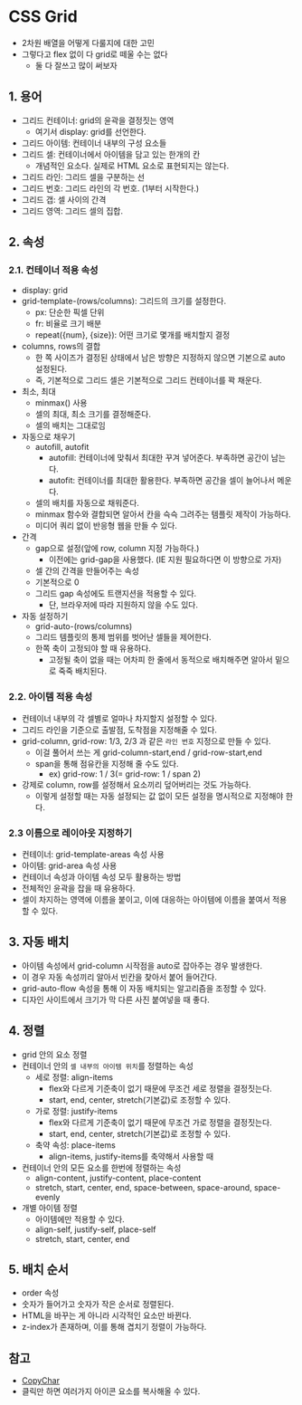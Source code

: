# CSS Grid
- 2차원 배열을 어떻게 다룰지에 대한 고민
- 그렇다고 flex 없이 다 grid로 떼울 수는 없다
  - 둘 다 잘쓰고 많이 써보자

## 1. 용어
- 그리드 컨테이너: grid의 윤곽을 결정짓는 영역
  - 여기서 display: grid를 선언한다.
- 그리드 아이템: 컨테이너 내부의 구성 요소들
- 그리드 셀: 컨테이너에서 아이템을 담고 있는 한개의 칸
  - 개념적인 요소다. 실제로 HTML 요소로 표현되지는 않는다.
- 그리드 라인: 그리드 셀을 구분하는 선
- 그리드 번호: 그리드 라인의 각 번호. (1부터 시작한다.)
- 그리드 갭: 셀 사이의 간격
- 그리드 영역: 그리드 셀의 집합.

## 2. 속성
### 2.1. 컨테이너 적용 속성
- display: grid
- grid-template-(rows/columns): 그리드의 크기를 설정한다.
  - px: 단순한 픽셀 단위
  - fr: 비율로 크기 배분
  - repeat({num}, {size}): 어떤 크기로 몇개를 배치할지 결정
- columns, rows의 결합
  - 한 쪽 사이즈가 결정된 상태에서 남은 방향은 지정하지 않으면 기본으로 auto 설정된다.
  - 즉, 기본적으로 그리드 셀은 기본적으로 그리드 컨테이너를 꽉 채운다.
- 최소, 최대
  - minmax() 사용
  - 셀의 최대, 최소 크기를 결정해준다.
  - 셀의 배치는 그대로임
- 자동으로 채우기
  - autofill, autofit
    - autofill: 컨테이너에 맞춰서 최대한 꾸겨 넣어준다. 부족하면 공간이 남는다.
    - autofit: 컨테이너를 최대한 활용한다. 부족하면 공간을 셀이 늘어나서 메운다.
  - 셀의 배치를 자동으로 채워준다.
  - minmax 함수와 결합되면 알아서 칸을 슥슥 그려주는 템플릿 제작이 가능하다.
  - 미디어 쿼리 없이 반응형 웹을 만들 수 있다.
- 간격
  - gap으로 설정(앞에 row, column 지정 가능하다.)
    - 이전에는 grid-gap을 사용했다. (IE 지원 필요하다면 이 방향으로 가자)
  - 셀 간의 간격을 만들어주는 속성
  - 기본적으로 0
  - 그리드 gap 속성에도 트랜지션을 적용할 수 있다.
    - 단, 브라우저에 따라 지원하지 않을 수도 있다.
- 자동 설정하기
  - grid-auto-(rows/columns)
  - 그리드 템플릿의 통제 범위를 벗어난 셀들을 제어한다.
  - 한쪽 축이 고정되야 할 때 유용하다.
    - 고정될 축이 없을 때는 어차피 한 줄에서 동적으로 배치해주면 알아서 밑으로 죽죽 배치된다.

### 2.2. 아이템 적용 속성
- 컨테이너 내부의 각 셀별로 얼마나 차지할지 설정할 수 있다.
- 그리드 라인을 기준으로 출발점, 도착점을 지정해줄 수 있다.
- grid-column, grid-row: 1/3, 2/3 과 같은 `라인 번호` 지정으로 만들 수 있다.
  - 이걸 풀어서 쓰는 게 grid-column-start,end / grid-row-start,end
  - span을 통해 점유칸을 지정해 줄 수도 있다.
    - ex) grid-row: 1 / 3(= grid-row: 1 / span 2)
- 강제로 column, row를 설정해서 요소끼리 덮어버리는 것도 가능하다.
  - 이렇게 설정할 때는 자동 설정되는 값 없이 모든 설정을 명시적으로 지정해야 한다.

### 2.3 이름으로 레이아웃 지정하기
- 컨테이너: grid-template-areas 속성 사용
- 아이템: grid-area 속성 사용
- 컨테이너 속성과 아이템 속성 모두 활용하는 방법
- 전체적인 윤곽을 잡을 때 유용하다.
- 셀이 차지하는 영역에 이름을 붙이고, 이에 대응하는 아이템에 이름을 붙여서 적용할 수 있다.

## 3. 자동 배치
- 아이템 속성에서 grid-column 시작점을 auto로 잡아주는 경우 발생한다.
- 이 경우 자동 속성끼리 알아서 빈칸을 찾아서 붙어 들어간다.
- grid-auto-flow 속성을 통해 이 자동 배치되는 알고리즘을 조정할 수 있다.
- 디자인 사이트에서 크기가 막 다른 사진 붙여넣을 때 좋다.

## 4. 정렬
- grid 안의 요소 정렬
- 컨테이너 안의 `셀 내부의 아이템 위치`를 정렬하는 속성
  - 세로 정렬: align-items
    - flex와 다르게 기준축이 없기 때문에 무조건 세로 정렬을 결정짓는다.
    - start, end, center, stretch(기본값)로 조정할 수 있다.
  - 가로 정렬: justify-items
    - flex와 다르게 기준축이 없기 때문에 무조건 가로 정렬을 결정짓는다.
    - start, end, center, stretch(기본값)로 조정할 수 있다.
  - 축약 속성: place-items
    - align-items, justify-items를 축약해서 사용할 때
- 컨테이너 안의 모든 요소를 한번에 정렬하는 속성
  - align-content, justify-content, place-content
  - stretch, start, center, end, space-between, space-around, space-evenly
- 개별 아이템 정렬
  - 아이템에만 적용할 수 있다.
  - align-self, justify-self, place-self
  - stretch, start, center, end

## 5. 배치 순서
- order 속성
- 숫자가 들어가고 숫자가 작은 순서로 정렬된다.
- HTML을 바꾸는 게 아니라 시각적인 요소만 바뀐다.
- z-index가 존재하며, 이를 통해 겹치기 정렬이 가능하다.

## 참고
- [CopyChar](https://copychar.cc)
- 클릭만 하면 여러가지 아이콘 요소를 복사해올 수 있다.

